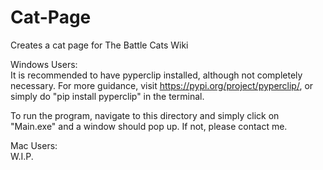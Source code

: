 # Cat-Page
Creates a cat page for The Battle Cats Wiki

Windows Users:\
It is recommended to have pyperclip installed, although
not completely necessary. For more guidance, visit
https://pypi.org/project/pyperclip/,
or simply do "pip install pyperclip" in the terminal.

To run the program, navigate to this directory and simply
click on "Main.exe" and a window should pop up.
If not, please contact me.

Mac Users:\
W.I.P.